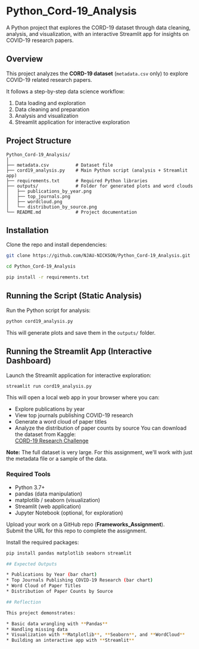 # Python_Cord-19_Analysis

A Python project that explores the CORD-19 dataset through data cleaning, analysis, and visualization, with an interactive Streamlit app for insights on COVID-19 research papers.

## Overview

This project analyzes the **CORD-19 dataset** (`metadata.csv` only) to explore COVID-19 related research papers.

It follows a step-by-step data science workflow:

1. Data loading and exploration
2. Data cleaning and preparation
3. Analysis and visualization
4. Streamlit application for interactive exploration

## Project Structure

```
Python_Cord-19_Analysis/
│
├── metadata.csv          # Dataset file
├── cord19_analysis.py    # Main Python script (analysis + Streamlit app)
├── requirements.txt      # Required Python libraries
├── outputs/              # Folder for generated plots and word clouds
│   ├── publications_by_year.png
│   ├── top_journals.png
│   ├── wordcloud.png
│   └── distribution_by_source.png
└── README.md             # Project documentation
```

## Installation

Clone the repo and install dependencies:

```bash
git clone https://github.com/NJAU-NICKSON/Python_Cord-19_Analysis.git

cd Python_Cord-19_Analysis

pip install -r requirements.txt
```

## Running the Script (Static Analysis)

Run the Python script for analysis:

```bash
python cord19_analysis.py
```

This will generate plots and save them in the `outputs/` folder.

## Running the Streamlit App (Interactive Dashboard)

Launch the Streamlit application for interactive exploration:

```bash
streamlit run cord19_analysis.py
```


This will open a local web app in your browser where you can:

* Explore publications by year
* View top journals publishing COVID-19 research
* Generate a word cloud of paper titles
* Analyze the distribution of paper counts by source
You can download the dataset from Kaggle:  
[CORD-19 Research Challenge](https://www.kaggle.com/allen-institute-for-ai/CORD-19-research-challenge)

**Note:** The full dataset is very large. For this assignment, we'll work with just the metadata file or a sample of the data.

### Required Tools

* Python 3.7+  
* pandas (data manipulation)  
* matplotlib / seaborn (visualization)  
* Streamlit (web application)  
* Jupyter Notebook (optional, for exploration)  

Upload your work on a GitHub repo (**Frameworks_Assignment**).  
Submit the URL for this repo to complete the assignment.  

Install the required packages:

```bash
pip install pandas matplotlib seaborn streamlit

## Expected Outputs

* Publications by Year (bar chart)
* Top Journals Publishing COVID-19 Research (bar chart)
* Word Cloud of Paper Titles
* Distribution of Paper Counts by Source

## Reflection

This project demonstrates:

* Basic data wrangling with **Pandas**
* Handling missing data
* Visualization with **Matplotlib**, **Seaborn**, and **WordCloud**
* Building an interactive app with **Streamlit**

